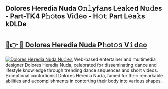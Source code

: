 ## Dolores Heredia Nuda O𝚗𝚕yf𝚊ns L𝚎a𝚔ed N𝚞𝚍es - Part-TK4 P𝚑𝚘tos Vi𝚍𝚎o - H𝚘𝚝 Part L𝚎a𝚔s kDLDe

# <h2><a href="http://kf1g2g.oniu.top/?m=Dolores+Heredia+Nuda">🔗👉 🔴 Dolores Heredia Nuda P𝚑ot𝚘𝚜 V𝚒d𝚎o</a></h2>

[![Dolores Heredia Nuda Nu𝚍e𝚜](https://i.imgur.com/0qMVB7G.gif)](http://kf1g2g.oniu.top/?m=Dolores+Heredia+Nuda)
Web-based entertainer and multimedia designer Dolores Heredia Nuda, celebrated for disseminating dance and lifestyle knowledge through trending dance sequences and short videos. Exceptional contortionist Dolores Heredia Nuda, famed for their remarkable abilities and accomplishments in contorting their body into various shapes.  
